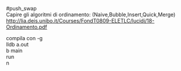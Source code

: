 #push_swap
<br>
Capire gli algoritmi di ordinamento: (Naive,Bubble,Insert,Quick,Merge)<br>
http://lia.deis.unibo.it/Courses/FondT0809-ELETLC/lucidi/18-Ordinamento.pdf<br>


compila con -g<br>
lldb a.out<br>
b main<br>
run<br>
n<br>
